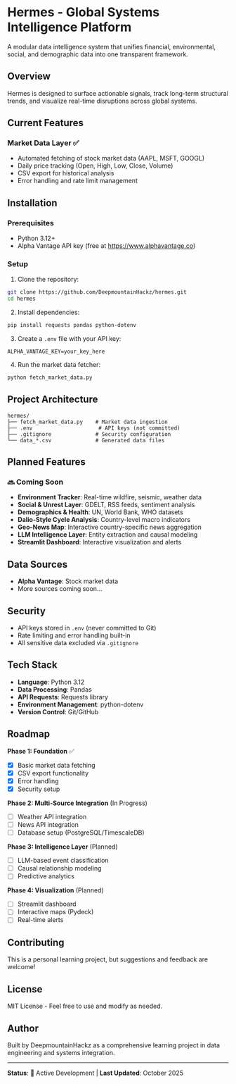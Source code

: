 # Hermes - Global Systems Intelligence Platform

A modular data intelligence system that unifies financial, environmental, social, and demographic data into one transparent framework.

## Overview

Hermes is designed to surface actionable signals, track long-term structural trends, and visualize real-time disruptions across global systems.

## Current Features

### Market Data Layer ✅
- Automated fetching of stock market data (AAPL, MSFT, GOOGL)
- Daily price tracking (Open, High, Low, Close, Volume)
- CSV export for historical analysis
- Error handling and rate limit management

## Installation

### Prerequisites
- Python 3.12+
- Alpha Vantage API key (free at https://www.alphavantage.co)

### Setup

1. Clone the repository:
```bash
git clone https://github.com/DeepmountainHackz/hermes.git
cd hermes
```

2. Install dependencies:
```bash
pip install requests pandas python-dotenv
```

3. Create a `.env` file with your API key:
```
ALPHA_VANTAGE_KEY=your_key_here
```

4. Run the market data fetcher:
```bash
python fetch_market_data.py
```

## Project Architecture
```
hermes/
├── fetch_market_data.py    # Market data ingestion
├── .env                     # API keys (not committed)
├── .gitignore              # Security configuration
└── data_*.csv              # Generated data files
```

## Planned Features

### 🔜 Coming Soon
- **Environment Tracker**: Real-time wildfire, seismic, weather data
- **Social & Unrest Layer**: GDELT, RSS feeds, sentiment analysis
- **Demographics & Health**: UN, World Bank, WHO datasets
- **Dalio-Style Cycle Analysis**: Country-level macro indicators
- **Geo-News Map**: Interactive country-specific news aggregation
- **LLM Intelligence Layer**: Entity extraction and causal modeling
- **Streamlit Dashboard**: Interactive visualization and alerts

## Data Sources

- **Alpha Vantage**: Stock market data
- More sources coming soon...

## Security

- API keys stored in `.env` (never committed to Git)
- Rate limiting and error handling built-in
- All sensitive data excluded via `.gitignore`

## Tech Stack

- **Language**: Python 3.12
- **Data Processing**: Pandas
- **API Requests**: Requests library
- **Environment Management**: python-dotenv
- **Version Control**: Git/GitHub

## Roadmap

**Phase 1: Foundation** ✅
- [x] Basic market data fetching
- [x] CSV export functionality
- [x] Error handling
- [x] Security setup

**Phase 2: Multi-Source Integration** (In Progress)
- [ ] Weather API integration
- [ ] News API integration
- [ ] Database setup (PostgreSQL/TimescaleDB)

**Phase 3: Intelligence Layer** (Planned)
- [ ] LLM-based event classification
- [ ] Causal relationship modeling
- [ ] Predictive analytics

**Phase 4: Visualization** (Planned)
- [ ] Streamlit dashboard
- [ ] Interactive maps (Pydeck)
- [ ] Real-time alerts

## Contributing

This is a personal learning project, but suggestions and feedback are welcome!

## License

MIT License - Feel free to use and modify as needed.

## Author

Built by DeepmountainHackz as a comprehensive learning project in data engineering and systems integration.

---

**Status**: 🚧 Active Development | **Last Updated**: October 2025
